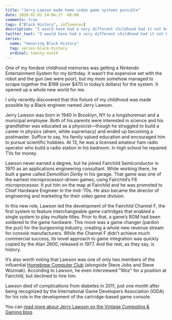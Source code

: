 ```yaml
---
title: "Jerry Lawson made home video game systems possible"
date: 2020-02-01 14:04:27 -08:00
comments: true
tags: ["Black History", influences]
description: "I would have had a very different childhood had it not been for Jerry Lawson’s invention of the video game cartridge."
twitter_text: "I would have had a very different childhood had it not been for Jerry Lawson’s invention of the video game cartridge."
series:
  name: "Honoring Black History"
  tag: series-black-history
  ordinal: twenty-ninth
---
```


One of my fondest childhood memories was getting a Nintendo Entertainment System for my birthday. It wasn’t the expensive set with the robot and the gun (we were poor), but my mom somehow managed to scrape together the $199 (over $470 in today’s dollars) for the system. It opened up a whole new world for me.

I only recently discovered that this fixture of my childhood was made possible by a Black engineer named Jerry Lawson.

<!-- more -->

Jerry Lawson was born in 1940 in Brooklyn, NY to a longshoreman and a municipal employee. Both of his parents were interested in science and his grandfather was educated as a physicist—though he struggled to build a career in physics (ahem, white supremacy) and ended up becoming a postmaster. Suffice to say, his family valued education and encouraged him to pursue scientific hobbies. At 13, he was a licensed amateur ham radio operator who build a radio station in his bedroom. In high school he repaired TVs for money.

Lawson never earned a degree, but he joined Fairchild Semiconductor in 1970 as an applications engineering consultant. While working there, he built a game called <cite>Demolition Derby</cite> in his garage. That game was one of the earliest microprocessor-driven games, using Fairchild’s F8 microprocessor. It put him on the map at Fairchild and he was promoted to Chief Hardware Engineer in the mid-’70s. He also became the director of engineering and marketing for their video game division.

In this new role, Lawson led the development of the Fairchild Channel F, the first system to feature interchangeable game cartridges that enabled a single system to play multiple titles. Prior to that, a game’s ROM had been soldered to the game hardware. This move was a game changer (pardon the pun) for the burgeoning industry, creating a whole new revenue stream for console manufacturers. While the Channel F didn’t achieve much commercial success, its novel approach to game integration was quickly copied by the Atari 2600, released in 1977. And the rest, as they say, is history.

It’s also worth noting that Lawson was one of only two members of the influential [Homebrew Computer Club](https://wikipedia.org/wiki/Homebrew_Computer_Club) (alongside Steve Jobs and Steve Wozniak). According to Lawson, he even interviewed "Woz" for a position at Fairchild, but declined to hire him.

Lawson died of complications from diabetes in 2011, just one month after being recognized by the International Game Developers Association (IGDA) for his role in the development of the cartridge-based game console.

You can [read more about Jerry Lawson on the Vintage Computing & Gaming blog](http://www.vintagecomputing.com/index.php/archives/545).
